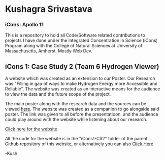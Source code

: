 # Kushagra Srivastava
### iCons: Apollo 11

This is a repository to hold all Code/Software related contributions to projects I have done under the Integrated Concentration in Science (iCons) Program along with the College of Natural Sciences at University of Massachusetts, Amherst. Mostly Web Dev. 

## iCons 1: Case Study 2 (Team 6 Hydrogen Viewer)

A website which was created as an extension to our Poster. Our Research was "Filling in gap of ways to make Hydrogen Energy more Accessible and Reliable". The website was created as an interactive means for the audience to view the data and the future scope of the project. 

The main poster along with the research data and the sources can be viewed <a href="https://docs.google.com/presentation/d/1Rl3o4Oow5fyl0XPS_FKG08Z8-gC7tRm8D_qi6X6LMBE/edit?usp=sharing">here</a>. The website was created as a companion to go alongside said poster. The link was given to all before the presentatioon, and the audience could play around with the website while listening about our research.

<a href="https://suobset.github.io/iCons/iCons1-CS2/">Click here for the website</a>

All the code for the website is in the "iCons1-CS2" folder of the parent Github repository of this website, or alternatively you can also <a href="https://github.com/suobset/iCons">Click Here</a>

-Kush
